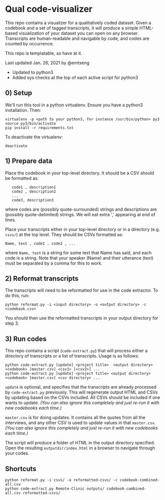 # Qual code-visualizer

This repo contains a visualizer for a qualitatively coded dataset. Given a codebook and a set of tagged transcripts, it will produce a simple HTML-based visualization of your dataset you can open on any browser. Transcripts are human-readable and navigable by code, and codes are counted by occurrence.

This repo is templatable, so have at it.

Last updated Jan. 26, 2021 by @emtseng
- Updated to python3
- Added sys checks at the top of each active script for python3

## 0) Setup

We'll run this tool in a python virtualenv. Ensure you have a python3 installation. Then:

```cli
virtualenv -p <path to your python3, for instance /usr/bin/python> py3
source py3/bin/activate
pip install -r requirements.txt
```

To deactivate the virtualenv:

```cli
deactivate
```

## 1) Prepare data

Place the codebook in your top-level directory. It should be a CSV should be formatted as:
```csv
   code1 , description1
   code2 , description2
   ...
   code3, description3
```
where codes are (possibly quote-surrounded) strings and descriptions are (possibly quote-delimited) strings. We will eat extra ',' appearing at end of lines.

Place your transcripts either in your top-level directory or in a directory (e.g. `csvs/`) at the top level. They should be CSVs formatted as:
```csv
Name, text , code1 , code2 , ...
```
where `Name, text` is a string for some text that Name has said, and each code is a string. Note that your speaker (Name) and their utterance (text) must be separated by a comma for this to work.

## 2) Reformat transcripts

The transcripts will need to be reformatted for use in the code extractor. To do this, run:
```cli
python reformat.py -i <input directory> -o <output directory> -c <codebook.csv>
```

You should then use the reformatted transcripts in your output directory for step 3.

## 3) Run codes

This repo contains a script (``code-extract.py``) that will process either a directory of transcripts or a list of transcripts. Usage is as follows:

```cli
python code-extract.py [update] <project title>  <output directory> <codebook> [master.csv] <csv1> [<csv2>] ...
python code-extract.py [update] <project title> <output directory> <codebook> [master.csv] <csv directory> ...
```

`update` is optional, and specifies that the transcripts are already processed by `code-extract.py` previously. This will regenerate output HTML and CSVs by updating based on the CSVs included. All CSVs should be included if one wants to update. *(You can also ignore this completely and just re-run it with new codebooks each time.)*

`master.csv` is for doing updates. It contains all the quotes from all the interviews, and any other CSV is used to update values in that `master.csv`. *(You can also ignore this completely and just re-run it with new codebooks each time.)*

The script will produce a folder of HTML in the output directory specified. Open the resulting ``outputdir/index.html`` in a browser to navigate through your codes.

## Shortcuts

```cli
python reformat.py -i csvs/ -o reformatted-csvs/ -c codebook-combined-all.csv
python code-extract.py Remote-Clinic outputs/ codebook-combined-all.csv reformatted-csvs/
```
